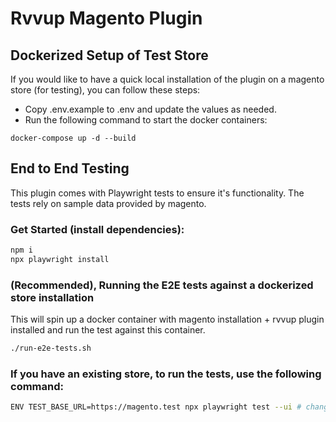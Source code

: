 # Rvvup Magento Plugin

## Dockerized Setup of Test Store

If you would like to have a quick local installation of the plugin on a magento store (for testing), you can follow these steps:

- Copy .env.example to .env and update the values as needed.
- Run the following command to start the docker containers:
```
docker-compose up -d --build
```
## End to End Testing

This plugin comes with Playwright tests to ensure it's functionality. The tests rely on sample data provided by magento.

### Get Started (install dependencies):
```bash
npm i
npx playwright install
```

### (Recommended), Running the E2E tests against a dockerized store installation

This will spin up a docker container with magento installation + rvvup plugin installed and run the test against this
container.
```bash
./run-e2e-tests.sh
```

### If you have an existing store, to run the tests, use the following command:

```bash
ENV TEST_BASE_URL=https://magento.test npx playwright test --ui # change your base url to point to the right domain
```
